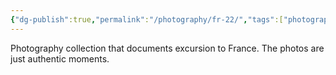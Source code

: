 ```yaml
---
{"dg-publish":true,"permalink":"/photography/fr-22/","tags":["photography"]}
---
```


Photography collection that documents excursion to France. The photos are just authentic moments.